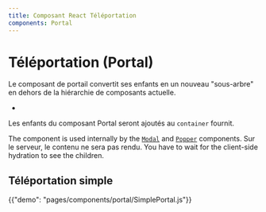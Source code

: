 ```yaml
---
title: Composant React Téléportation
components: Portal
---
```


# Téléportation (Portal)

<p class="description">Le composant de portail convertit ses enfants en un nouveau "sous-arbre" en dehors de la hiérarchie de composants actuelle.</p>

- 

Les enfants du composant Portal seront ajoutés au `container` fournit.

The component is used internally by the [`Modal`](/components/modal/) and [`Popper`](/components/popper/) components. Sur le serveur, le contenu ne sera pas rendu. You have to wait for the client-side hydration to see the children.

## Téléportation simple

{{"demo": "pages/components/portal/SimplePortal.js"}}